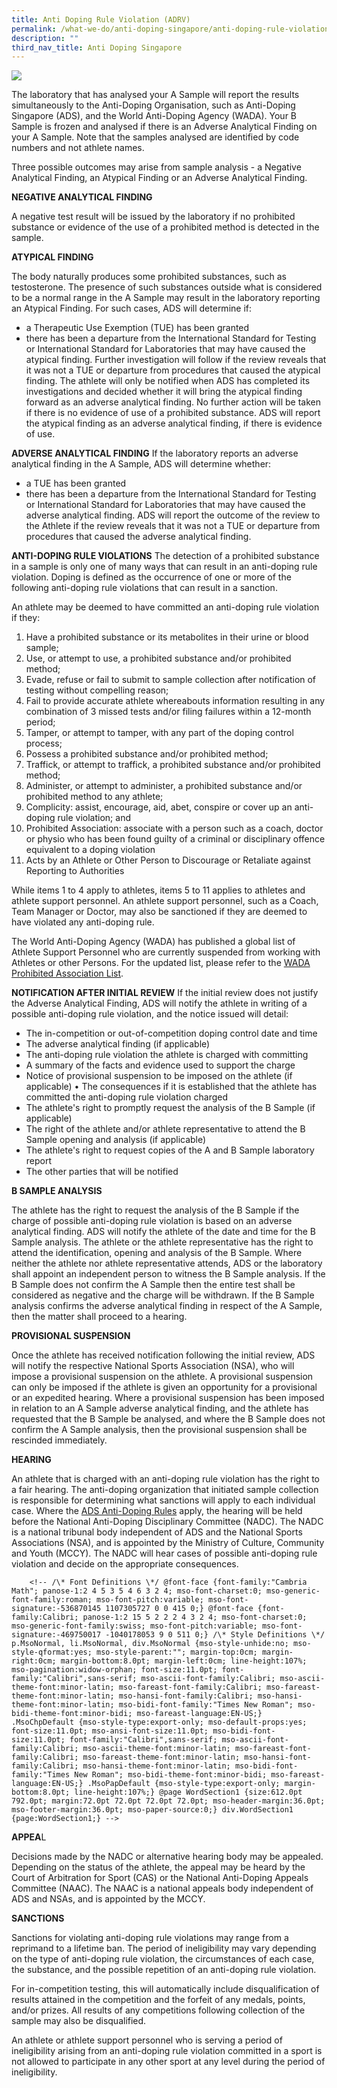 ```yaml
---
title: Anti Doping Rule Violation (ADRV)
permalink: /what-we-do/anti-doping-singapore/anti-doping-rule-violation/
description: ""
third_nav_title: Anti Doping Singapore
---
```

![](/images/What%20We%20Do/Anti%20Doping%20Singapore/Anti%20Doping%20Rule%20Violations/Fair_Hearing.png)

The laboratory that has analysed your A Sample will report the results simultaneously to the Anti-Doping Organisation, such as Anti-Doping Singapore (ADS), and the World Anti-Doping Agency (WADA). Your B Sample is frozen and analysed if there is an Adverse Analytical Finding on your A Sample. Note that the samples analysed are identified by code numbers and not athlete names.

Three possible outcomes may arise from sample analysis - a Negative Analytical Finding, an Atypical Finding or an Adverse Analytical Finding.
 
**NEGATIVE ANALYTICAL FINDING**

A negative test result will be issued by the laboratory if no prohibited substance or evidence of the use of a prohibited method is detected in the sample.

**ATYPICAL FINDING**

The body naturally produces some prohibited substances, such as testosterone. The presence of such substances outside what is considered to be a normal range in the A Sample may result in the laboratory reporting an Atypical Finding.
For such cases, ADS will determine if:
* a Therapeutic Use Exemption (TUE) has been granted
* there has been a departure from the International Standard for Testing or International Standard for Laboratories that may have caused the atypical finding.
Further investigation will follow if the review reveals that it was not a TUE or departure from procedures that caused the atypical finding.
The athlete will only be notified when ADS has completed its investigations and decided whether it will bring the atypical finding forward as an adverse analytical finding.  No further action will be taken if there is no evidence of use of a prohibited substance. ADS will report the atypical finding as an adverse analytical finding, if there is evidence of use.

**ADVERSE ANALYTICAL FINDING**
If the laboratory reports an adverse analytical finding in the A Sample, ADS will determine whether:
* a TUE has been granted
* there has been a departure from the International Standard for Testing or International Standard for Laboratories that may have caused the adverse analytical finding.
ADS will report the outcome of the review to the Athlete if the review reveals that it was not a TUE or departure from procedures that caused the adverse analytical finding.

**ANTI-DOPING RULE VIOLATIONS**
The detection of a prohibited substance in a sample is only one of many ways that can result in an anti-doping rule violation. Doping is defined as the occurrence of one or more of the following anti-doping rule violations that can result in a sanction.

An athlete may be deemed to have committed an anti-doping rule violation if they:
1.	Have a prohibited substance or its metabolites in their urine or blood sample;
2.	Use, or attempt to use, a prohibited substance and/or prohibited method;
3.	Evade, refuse or fail to submit to sample collection after notification of testing without compelling reason;
4.	Fail to provide accurate athlete whereabouts information resulting in any combination of 3 missed tests and/or filing failures within a 12-month period;
5.	Tamper, or attempt to tamper, with any part of the doping control process;
6.	Possess a prohibited substance and/or prohibited method;
7.	Traffick, or attempt to traffick, a prohibited substance and/or prohibited method;
8.	Administer, or attempt to administer, a prohibited substance and/or prohibited method to any athlete; 
9.	Complicity: assist, encourage, aid, abet, conspire or cover up an anti-doping rule violation; and
10.	Prohibited Association: associate with a person such as a coach, doctor or physio who has been found guilty of a criminal or disciplinary offence equivalent to a doping violation
11.	Acts by an Athlete or Other Person to Discourage or Retaliate against Reporting to Authorities

While items 1 to 4 apply to athletes, items 5 to 11 applies to athletes and athlete support personnel.
An athlete support personnel, such as a Coach, Team Manager or Doctor, may also be sanctioned if they are deemed to have violated any anti-doping rule. 

The World Anti-Doping Agency (WADA) has published a global list of Athlete Support Personnel who are currently suspended from working with Athletes or other Persons. For the updated list, please refer to the [WADA Prohibited Association List](https://www.wada-ama.org/en/resources/the-code/prohibited-association-list).

**NOTIFICATION AFTER INITIAL REVIEW**
If the initial review does not justify the Adverse Analytical Finding, ADS will notify the athlete in writing of a possible anti-doping rule violation, and the notice issued will detail:
* The in-competition or out-of-competition doping control date and time
* The adverse analytical finding (if applicable)
* The anti-doping rule violation the athlete is charged with committing
* A summary of the facts and evidence used to support the charge
* Notice of provisional suspension to be imposed on the athlete (if applicable)
•	The consequences if it is established that the athlete has committed the anti-doping rule violation charged
* The athlete's right to promptly request the analysis of the B Sample (if applicable)
* The right of the athlete and/or athlete representative to attend the B Sample opening and analysis (if applicable)
* The athlete's right to request copies of the A and B Sample laboratory report
* The other parties that will be notified

**B SAMPLE ANALYSIS**

The athlete has the right to request the analysis of the B Sample if the charge of possible anti-doping rule violation is based on an adverse analytical finding. ADS will notify the athlete of the date and time for the B Sample analysis. The athlete or the athlete representative has the right to attend the identification, opening and analysis of the B Sample. Where neither the athlete nor athlete representative attends, ADS or the laboratory shall appoint an independent person to witness the B Sample analysis.
If the B Sample does not confirm the A Sample then the entire test shall be considered as negative and the charge will be withdrawn.
If the B Sample analysis confirms the adverse analytical finding in respect of the A Sample, then the matter shall proceed to a hearing.

**PROVISIONAL SUSPENSION**

Once the athlete has received notification following the initial review, ADS will notify the respective National Sports Association (NSA), who will impose a provisional suspension on the athlete.
A provisional suspension can only be imposed if the athlete is given an opportunity for a provisional or an expedited hearing.
Where a provisional suspension has been imposed in relation to an A Sample adverse analytical finding, and the athlete has requested that the B Sample be analysed, and where the B Sample does not confirm the A Sample analysis, then the provisional suspension shall be rescinded immediately.

**HEARING**

An athlete that is charged with an anti-doping rule violation has the right to a fair hearing. The anti-doping organization that initiated sample collection is responsible for determining what sanctions will apply to each individual case.
Where the [ADS Anti-Doping Rules](/anti-doping-singapore/resources/policies-and-forms/) apply, the hearing will be held before the National Anti-Doping Disciplinary Committee (NADC). The NADC is a national tribunal body independent of ADS and the National Sports Associations (NSA), and is appointed by the Ministry of Culture, Community and Youth (MCCY). The NADC will hear cases of possible anti-doping rule violation and decide on the appropriate consequences.

        <!-- /\* Font Definitions \*/ @font-face {font-family:"Cambria Math"; panose-1:2 4 5 3 5 4 6 3 2 4; mso-font-charset:0; mso-generic-font-family:roman; mso-font-pitch:variable; mso-font-signature:-536870145 1107305727 0 0 415 0;} @font-face {font-family:Calibri; panose-1:2 15 5 2 2 2 4 3 2 4; mso-font-charset:0; mso-generic-font-family:swiss; mso-font-pitch:variable; mso-font-signature:-469750017 -1040178053 9 0 511 0;} /\* Style Definitions \*/ p.MsoNormal, li.MsoNormal, div.MsoNormal {mso-style-unhide:no; mso-style-qformat:yes; mso-style-parent:""; margin-top:0cm; margin-right:0cm; margin-bottom:8.0pt; margin-left:0cm; line-height:107%; mso-pagination:widow-orphan; font-size:11.0pt; font-family:"Calibri",sans-serif; mso-ascii-font-family:Calibri; mso-ascii-theme-font:minor-latin; mso-fareast-font-family:Calibri; mso-fareast-theme-font:minor-latin; mso-hansi-font-family:Calibri; mso-hansi-theme-font:minor-latin; mso-bidi-font-family:"Times New Roman"; mso-bidi-theme-font:minor-bidi; mso-fareast-language:EN-US;} .MsoChpDefault {mso-style-type:export-only; mso-default-props:yes; font-size:11.0pt; mso-ansi-font-size:11.0pt; mso-bidi-font-size:11.0pt; font-family:"Calibri",sans-serif; mso-ascii-font-family:Calibri; mso-ascii-theme-font:minor-latin; mso-fareast-font-family:Calibri; mso-fareast-theme-font:minor-latin; mso-hansi-font-family:Calibri; mso-hansi-theme-font:minor-latin; mso-bidi-font-family:"Times New Roman"; mso-bidi-theme-font:minor-bidi; mso-fareast-language:EN-US;} .MsoPapDefault {mso-style-type:export-only; margin-bottom:8.0pt; line-height:107%;} @page WordSection1 {size:612.0pt 792.0pt; margin:72.0pt 72.0pt 72.0pt 72.0pt; mso-header-margin:36.0pt; mso-footer-margin:36.0pt; mso-paper-source:0;} div.WordSection1 {page:WordSection1;} -->

**APPEA**L

Decisions made by the NADC or alternative hearing body may be appealed. Depending on the status of the athlete, the appeal may be heard by the Court of Arbitration for Sport (CAS) or the National Anti-Doping Appeals Committee (NAAC). The NAAC is a national appeals body independent of ADS and NSAs, and is appointed by the MCCY.

  
**SANCTIONS**

Sanctions for violating anti-doping rule violations may range from a reprimand to a lifetime ban. The period of ineligibility may vary depending on the type of anti-doping rule violation, the circumstances of each case, the substance, and the possible repetition of an anti-doping rule violation.

For in-competition testing, this will automatically include disqualification of results attained in the competition and the forfeit of any medals, points, and/or prizes. All results of any competitions following collection of the sample may also be disqualified.

An athlete or athlete support personnel who is serving a period of ineligibility arising from an anti-doping rule violation committed in a sport is not allowed to participate in any other sport at any level during the period of ineligibility.